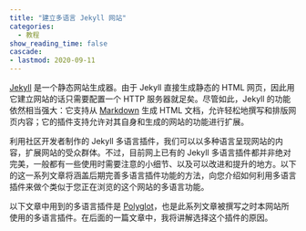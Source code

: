 ```yaml
---
title: "建立多语言 Jekyll 网站"
categories:
  - 教程
show_reading_time: false
cascade:
- lastmod: 2020-09-11
---
```


[Jekyll](https://jekyllrb.com/) 是一个静态网站生成器。由于 Jekyll 直接生成静态的 HTML 网页，因此用它建立网站的话只需要配置一个 HTTP 服务器就足矣。尽管如此，Jekyll 的功能依然相当强大：它支持从 [Markdown](https://en.wikipedia.org/wiki/Markdown) 生成 HTML 文档，允许轻松地撰写和排版网页内容；它的插件支持允许对其自身和生成的网站的功能进行扩展。

利用社区开发者制作的 Jekyll 多语言插件，我们可以以多种语言呈现网站的内容，扩展网站的受众群体。不过，目前网上已有的 Jekyll 多语言插件都并非绝对完美，一般都有一些使用时需要注意的小细节、以及可以改进和提升的地方。以下的这一系列文章将涵盖后期完善多语言插件功能的方法，向您介绍如何利用多语言插件来做个类似于您正在浏览的这个网站的多语言功能。

以下文章中用到的多语言插件是 [Polyglot](https://github.com/untra/polyglot/)，也是此系列文章被撰写之时本网站所使用的多语言插件。在后面的一篇文章中，我将讲解选择这个插件的原因。
